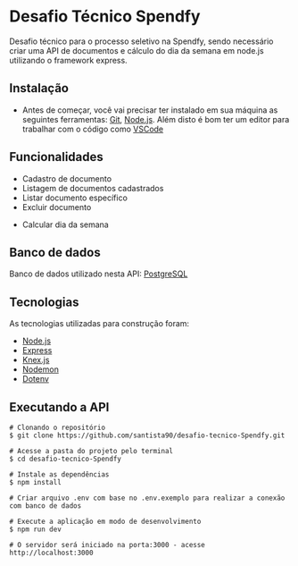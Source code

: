 # Desafio Técnico Spendfy

Desafio técnico para o processo seletivo na Spendfy, sendo necessário criar uma API de documentos e cálculo do dia da semana em node.js utilizando o framework express.

## Instalação

- Antes de começar, você vai precisar ter instalado em sua máquina as seguintes ferramentas: [Git](https://git-scm.com/), [Node.js](https://nodejs.org/en/). Além disto é bom ter um editor para trabalhar com o código como [VSCode](https://code.visualstudio.com/)

## Funcionalidades
- Cadastro de documento
- Listagem de documentos cadastrados
- Listar documento específico
- Excluir documento 

* Calcular dia da semana

## Banco de dados

Banco de dados utilizado nesta API: [PostgreSQL](https://www.postgresql.org/)

## Tecnologias

As tecnologias utilizadas para construção foram:

- [Node.js](https://nodejs.org/en/)
- [Express](http://expressjs.com/)
- [Knex.js](https://knexjs.org/)
- [Nodemon](https://nodemon.io/)
- [Dotenv](https://www.npmjs.com/package/dotenv)

## Executando a API

```
# Clonando o repositório
$ git clone https://github.com/santista90/desafio-tecnico-Spendfy.git

# Acesse a pasta do projeto pelo terminal
$ cd desafio-tecnico-Spendfy

# Instale as dependências
$ npm install

# Criar arquivo .env com base no .env.exemplo para realizar a conexão com banco de dados

# Execute a aplicação em modo de desenvolvimento
$ npm run dev

# O servidor será iniciado na porta:3000 - acesse http://localhost:3000
```

